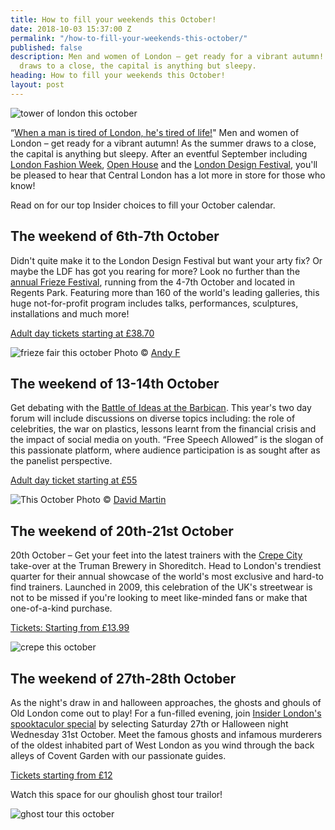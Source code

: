 ```yaml
---
title: How to fill your weekends this October!
date: 2018-10-03 15:37:00 Z
permalink: "/how-to-fill-your-weekends-this-october/"
published: false
description: Men and women of London – get ready for a vibrant autumn! As the summer
  draws to a close, the capital is anything but sleepy.
heading: How to fill your weekends this October!
layout: post
---
```


![tower of london this october](/uploads/london_united_kingdom_tower_of_london-491713.jpg!d)

 “[When a man is tired of London, he's tired of life!](http://www.samueljohnson.com/tiredlon.html)" Men and women of London – get ready for a vibrant autumn! As the summer draws to a close, the capital is anything but sleepy. After an eventful September including [London Fashion Week](http://www.londonfashionweek.co.uk/), [Open House](https://openhouselondon.org.uk/) and the [London Design Festival](https://www.londondesignfestival.com/home), you'll be pleased to hear that Central London has a lot more in store for those who know! 

 

Read on for our top Insider choices to fill your October calendar. 

 

 

## The weekend of 6th-7th October 


Didn't quite make it to the London Design Festival but want your arty fix? Or maybe the LDF has got you rearing for more? Look no further than the [annual Frieze Festival](https://frieze.com/fairs/frieze-london), running from the 4-7th October and located in Regents Park. Featuring more than 160 of the world's leading galleries, this huge not-for-profit program includes talks, performances, sculptures, installations and much more! 

 

[Adult day tickets starting at £38.70](https://friezelondon.seetickets.com/tour/frieze-london?utm_source=FLHomepage&utm_medium=BuyNowButton&utm_campaign=FLFM18Marketing#) 

 
![frieze fair this october](/uploads/frieze%20fair%20this%20october.jpg)
Photo © [Andy F](https://commons.wikimedia.org/wiki/File:Preparing_for_Frieze_Art_Fair,_Regents_Park_(6)_-_geograph.org.uk_-_1524041.jpg)

 

 

## The weekend of 13-14th October 

 

Get debating with the [Battle of Ideas at the Barbican](https://www.battleofideas.org.uk/). This year's two day forum will include discussions on diverse topics including: the role of celebrities, the war on plastics, lessons learnt from the financial crisis and the impact of social media on youth. “Free Speech Allowed” is the slogan of this passionate platform, where audience participation is as sought after as the panelist perspective.  

 

[Adult day ticket starting at £55](https://www.battleofideas.org.uk/battle-ideas-2018-tickets/)  

 

![This October](/uploads/barbican%20this%20october.jpg)
Photo © [David Martin](https://www.geograph.org.uk/photo/2980219)

 

## The weekend of 20th-21st October 

 

 

20th October – Get your feet into the latest trainers with the [Crepe City](https://www.crepe-city.co.uk/)  take-over at the Truman Brewery in Shoreditch.  Head to London's trendiest quarter for their annual showcase of the world's most exclusive and hard-to find trainers. Launched in 2009, this celebration of the UK's streetwear is not to be missed if you're looking to meet like-minded fans or make that one-of-a-kind purchase. 

 

[Tickets: Starting from £13.99](https://www.eventbrite.co.uk/e/crepe-city-london-2018-tickets-49526720755)  

 

![crepe this october](/uploads/sneaker_sole_walking_pant_leg_brand_name-152005.jpg!d)

 

 

## The weekend of 27th-28th October 

 

As the night's draw in and halloween approaches, the ghosts and ghouls of Old London come out to play! For a fun-filled evening, join [Insider London's spooktaculor special](https://www.insider-london.co.uk/tours/famous-ghosts-and-infamous-murders/) by selecting Saturday 27th or Halloween night Wednesday 31st October. Meet the famous ghosts and infamous murderers of the oldest inhabited part of West London as you wind through the back alleys of Covent Garden with our passionate guides. 

 

[Tickets starting from £12](https://www.insider-london.co.uk/tours/famous-ghosts-and-infamous-murders)  

Watch this space for our ghoulish ghost tour trailor! 

![ghost tour this october](/uploads/ghost%20tour%20this%20october.jpg)